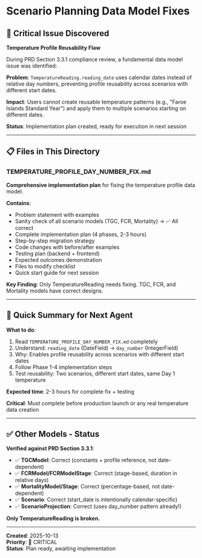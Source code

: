 # Scenario Planning Data Model Fixes

## 🔴 Critical Issue Discovered

**Temperature Profile Reusability Flaw**

During PRD Section 3.3.1 compliance review, a fundamental data model issue was identified:

**Problem**: `TemperatureReading.reading_date` uses calendar dates instead of relative day numbers, preventing profile reusability across scenarios with different start dates.

**Impact**: Users cannot create reusable temperature patterns (e.g., "Faroe Islands Standard Year") and apply them to multiple scenarios starting on different dates.

**Status**: Implementation plan created, ready for execution in next session

---

## 📋 Files in This Directory

### TEMPERATURE_PROFILE_DAY_NUMBER_FIX.md

**Comprehensive implementation plan** for fixing the temperature profile data model.

**Contains**:
- Problem statement with examples
- Sanity check of all scenario models (TGC, FCR, Mortality) → ✅ All correct
- Complete implementation plan (4 phases, 2-3 hours)
- Step-by-step migration strategy
- Code changes with before/after examples
- Testing plan (backend + frontend)
- Expected outcomes demonstration
- Files to modify checklist
- Quick start guide for next session

**Key Finding**: Only TemperatureReading needs fixing. TGC, FCR, and Mortality models have correct designs.

---

## 🎯 Quick Summary for Next Agent

**What to do**:
1. Read `TEMPERATURE_PROFILE_DAY_NUMBER_FIX.md` completely
2. Understand: `reading_date` (DateField) → `day_number` (IntegerField)  
3. Why: Enables profile reusability across scenarios with different start dates
4. Follow Phase 1-4 implementation steps
5. Test reusability: Two scenarios, different start dates, same Day 1 temperature

**Expected time**: 2-3 hours for complete fix + testing

**Critical**: Must complete before production launch or any real temperature data creation

---

## ✅ Other Models - Status

**Verified against PRD Section 3.3.1**:

- ✅ **TGCModel**: Correct (constants + profile reference, not date-dependent)
- ✅ **FCRModel/FCRModelStage**: Correct (stage-based, duration in relative days)
- ✅ **MortalityModel/Stage**: Correct (percentage-based, not date-dependent)
- ✅ **Scenario**: Correct (start_date is intentionally calendar-specific)
- ✅ **ScenarioProjection**: Correct (uses day_number pattern already!)

**Only TemperatureReading is broken.**

---

**Created**: 2025-10-13  
**Priority**: 🔴 CRITICAL  
**Status**: Plan ready, awaiting implementation


